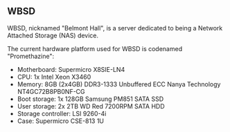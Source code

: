 ## WBSD

WBSD, nicknamed "Belmont Hall", is a server dedicated to being a Network Attached Storage (NAS) device.

The current hardware platform used for WBSD is codenamed "Promethazine":

- Motherboard: Supermicro X8SIE-LN4
- CPU: 1x Intel Xeon X3460
- Memory: 8GB (2x4GB) DDR3-1333 Unbuffered ECC Nanya Technology NT4GC72B8PB0NF-CG
- Boot storage: 1x 128GB Samsung PM851 SATA SSD
- User storage: 2x 2TB WD Red 7200RPM SATA HDD
- Storage controller: LSI 9260-4i
- Case: Supermicro CSE-813 1U

